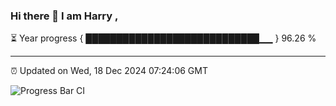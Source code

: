 ### Hi there 👋 I am Harry , 

⏳ Year progress { ████████████████████████████▁▁ } 96.26 %

---

⏰ Updated on Wed, 18 Dec 2024 07:24:06 GMT

![Progress Bar CI](https://github.com/duykhang68/duykhang68/workflows/Progress%20Bar%20CI/badge.svg)

